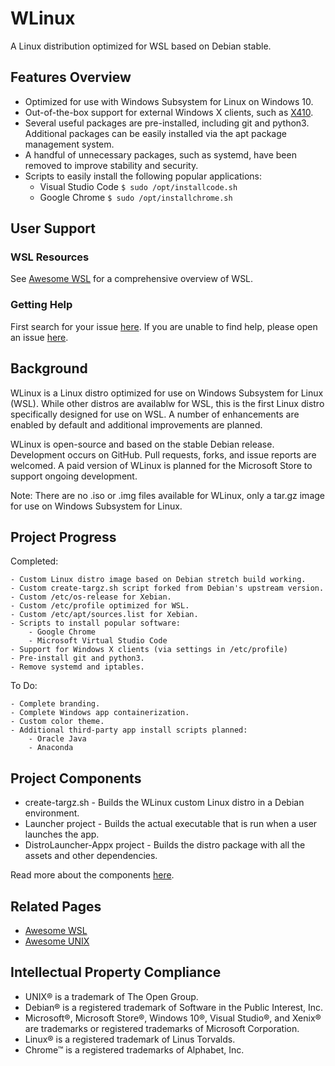 # WLinux

A Linux distribution optimized for WSL based on Debian stable.

## Features Overview

- Optimized for use with Windows Subsystem for Linux on Windows 10.
- Out-of-the-box support for external Windows X clients, such as [X410](https://www.microsoft.com/store/productId/9NLP712ZMN9Q).
- Several useful packages are pre-installed, including git and python3. Additional packages can be easily installed via the apt package management system.
- A handful of unnecessary packages, such as systemd, have been removed to improve stability and security.
- Scripts to easily install the following popular applications:
    - Visual Studio Code `$ sudo /opt/installcode.sh`
    - Google Chrome `$ sudo /opt/installchrome.sh`

## User Support

### WSL Resources

See [Awesome WSL](https://github.com/sirredbeard/Awesome-WSL) for a comprehensive overview of WSL.

### Getting Help 

First search for your issue [here](https://github.com/sirredbeard/WLinux/issues). If you are unable to find help, please open an issue [here](https://github.com/sirredbeard/WLinux/issues/new).

## Background

WLinux is a Linux distro optimized for use on Windows Subsystem for Linux (WSL). While other distros are availablw for WSL, this is the first Linux distro specifically designed for use on WSL. A number of enhancements are enabled by default and additional improvements are planned.

WLinux is open-source and based on the stable Debian release. Development occurs on GitHub. Pull requests, forks, and issue reports are welcomed. A paid version of WLinux is planned for the Microsoft Store to support ongoing development.

Note: There are no .iso or .img files available for WLinux, only a tar.gz image for use on Windows Subsystem for Linux.

## Project Progress

Completed:

    - Custom Linux distro image based on Debian stretch build working.
    - Custom create-targz.sh script forked from Debian's upstream version.
    - Custom /etc/os-release for Xebian.
    - Custom /etc/profile optimized for WSL.
    - Custom /etc/apt/sources.list for Xebian.
    - Scripts to install popular software:
        - Google Chrome
        - Microsoft Virtual Studio Code
    - Support for Windows X clients (via settings in /etc/profile)
    - Pre-install git and python3.
    - Remove systemd and iptables.

To Do:

    - Complete branding.
    - Complete Windows app containerization.
    - Custom color theme.
    - Additional third-party app install scripts planned:
        - Oracle Java
        - Anaconda

## Project Components

- create-targz.sh - Builds the WLinux custom Linux distro in a Debian environment.
- Launcher project - Builds the actual executable that is run when a user launches the app.
- DistroLauncher-Appx project - Builds the distro package with all the assets and other dependencies.

Read more about the components [here](https://github.com/Microsoft/WSL-DistroLauncher). 

## Related Pages

- [Awesome WSL](https://github.com/sirredbeard/Awesome-WSL)
- [Awesome UNIX](https://github.com/sirredbeard/Awesome-UNIX)

## Intellectual Property Compliance

- UNIX® is a trademark of The Open Group.
- Debian® is a registered trademark of Software in the Public Interest, Inc.
- Microsoft®, Microsoft Store®, Windows 10®, Visual Studio®, and Xenix® are trademarks or registered trademarks of Microsoft Corporation.
- Linux® is a registered trademark of Linus Torvalds.
- Chrome™ is a registered trademarks of Alphabet, Inc.